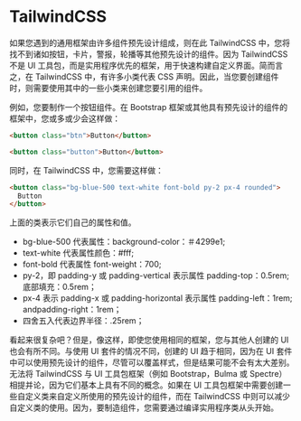 # TailwindCSS

如果您遇到的通用框架由许多组件预先设计组成，则在此 TailwindCSS 中，您将找不到诸如按钮，卡片，警报，轮播等其他预先设计的组件。因为 TailwindCSS 不是 UI 工具包，而是实用程序优先的框架，用于快速构建自定义界面。简而言之，在 TailwindCSS 中，有许多小类代表 CSS 声明。因此，当您要创建组件时，则需要使用其中的一些小类来创建您要引用的组件。

例如，您要制作一个按钮组件。在 Bootstrap 框架或其他具有预先设计的组件的框架中，您或多或少会这样做：

```html
<button class="btn">Button</button>

<button class="button">Button</button>
```

同时，在 TailwindCSS 中，您需要这样做：

```html
<button class="bg-blue-500 text-white font-bold py-2 px-4 rounded">
  Button
</button>
```

上面的类表示它们自己的属性和值。

- bg-blue-500 代表属性：background-color：＃4299e1;
- text-white 代表属性颜色：#fff;
- font-bold 代表属性 font-weight：700;
- py-2，即 padding-y 或 padding-vertical 表示属性 padding-top：0.5rem;底部填充：0.5rem；
- px-4 表示 padding-x 或 padding-horizo​​ntal 表示属性 padding-left：1rem; andpadding-right：1rem；
- 四舍五入代表边界半径：.25rem；

看起来很复杂吧？但是，像这样，即使您使用相同的框架，您与其他人创建的 UI 也会有所不同。与使用 UI 套件的情况不同，创建的 UI 趋于相同，因为在 UI 套件中可以使用预先设计的组件，尽管可以覆盖样式，但是结果可能不会有太大差别。无法将 TailwindCSS 与 UI 工具包框架（例如 Bootstrap，Bulma 或 Spectre）相提并论，因为它们基本上具有不同的概念。如果在 UI 工具包框架中需要创建一些自定义类来自定义所使用的预先设计的组件，而在 TailwindCSS 中则可以减少自定义类的使用。因为，要制造组件，您需要通过编译实用程序类从头开始。
